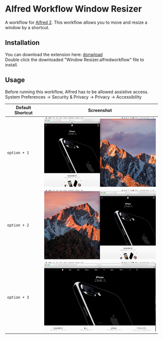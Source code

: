 # Alfred Workflow Window Resizer

A workflow for [Alfred 2](http://www.alfredapp.com). This workflow allows you to move and resize a window by a shortcut.

## Installation

You can download the extension here: [donwload](https://github.com/rakuishi/alfred-workflow-window-resizer/raw/master/Window%20Resizer.alfredworkflow)  
Double click the downloaded "Window Resizer.alfredworkflow" file to install.

## Usage

Before running this workflow, Alfred has to be allowed assistive access.  
System Preferences -> Security & Privacy -> Privacy -> Accessibility

Default Shortcut | Screenshot
--- | ---
`option + 1` | <img src="https://raw.githubusercontent.com/rakuishi/alfred-workflow-window-resizer/master/.github/screenshot1.png" width="400">
`option + 2` | <img src="https://raw.githubusercontent.com/rakuishi/alfred-workflow-window-resizer/master/.github/screenshot2.png" width="400">
`option + 3` | <img src="https://raw.githubusercontent.com/rakuishi/alfred-workflow-window-resizer/master/.github/screenshot3.png" width="400">
